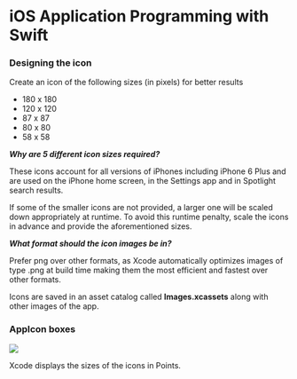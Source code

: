 # iOS Application Programming with Swift

### Designing the icon

Create an icon of the following sizes (in pixels) for better results

* 180 x 180 
* 120 x 120 
* 87 x 87
* 80 x 80
* 58 x 58

<b>*Why are 5 different icon sizes required?*</b>

These icons account for all versions of iPhones including iPhone 6 Plus and are used on the iPhone home screen, 
in the Settings app and in Spotlight search results.

If some of the smaller icons are not provided, a larger one will be scaled down appropriately at runtime.
To avoid this runtime penalty, scale the icons in advance and provide the aforementioned sizes.

<b>*What format should the icon images be in?*</b>

Prefer png over other formats, as Xcode automatically optimizes images of type .png at build time making them the most 
efficient and fastest over other formats.

Icons are saved in an asset catalog called <b>Images.xcassets</b> along with other images of the app. 

### AppIcon boxes

![](https://github.com/konceptsandcode/iOS-Swift/blob/master/HelloWorld/Snapshots/AppIcons.png)

Xcode displays the sizes of the icons in Points. 
